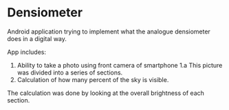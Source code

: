 # Densiometer

Android application trying to implement what the analogue densiometer does in a digital way. 

App includes:
1. Ability to take a photo using front camera of smartphone
  1.a This picture was divided into a series of sections.
2. Calculation of how many percent of the sky is visible.

The calculation was done by looking at the overall brightness of each section.
